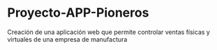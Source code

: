 # Proyecto-APP-Pioneros
Creación de una aplicación web que permite controlar ventas físicas y virtuales de una empresa de manufactura
